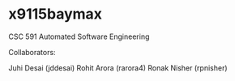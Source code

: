 # x9115baymax
CSC 591 Automated Software Engineering

Collaborators:

Juhi Desai (jddesai)
Rohit Arora (rarora4)
Ronak Nisher (rpnisher)
